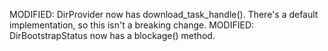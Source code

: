 MODIFIED: DirProvider now has download_task_handle().
          There's a default implementation, so this isn't a breaking change.
MODIFIED: DirBootstrapStatus now has a blockage() method.


